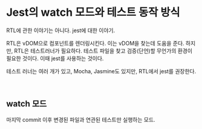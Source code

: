# Jest의 watch 모드와 테스트 동작 방식

RTL에 관한 이야기는 아니다. jest에 대한 이야기.

RTL은 vDOM으로 컴포넌트를 렌더링시킨다. 이는 vDOM을 찾는데 도움을 준다. 하지만, RTL은 테스트러너가 필요하다. 테스트 파일을 찾고 검증(단언)할 무언가의 환경이 필요한 것이다. 이때 jest를 사용하는 것이다. 

테스트 러너는 여러 개가 있고, Mocha, Jasmine도 있지만, RTL에서 jest를 권장한다.

<br/>

## watch 모드

마지막 commit 이후 변경된 파일과 연관된 테스트만 실행하는 모드.